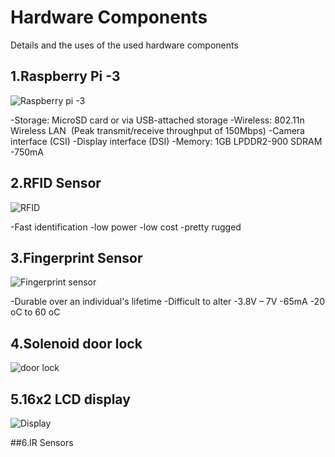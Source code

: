 # Hardware Components
Details and the uses of the used hardware components

## 1.Raspberry Pi -3

![Raspberry pi -3](https://github.com/cepdnaclk/e16-3yp-smart-door-lock/blob/main/Images/Raspberry%20pi.jfif)

-Storage: MicroSD card or via USB-attached storage​
-Wireless: 802.11n Wireless LAN ​
  (Peak transmit/receive throughput of 150Mbps)​
-Camera interface (CSI)​
-Display interface (DSI)​
-Memory: 1GB LPDDR2-900 SDRAM​
-750mA​

## 2.RFID Sensor 

![RFID](https://github.com/cepdnaclk/e16-3yp-smart-door-lock/blob/main/Images/RFID%20sensor.png)

-Fast identification
-low power
-low cost
-pretty rugged

## 3.Fingerprint Sensor

![Fingerprint sensor](https://github.com/cepdnaclk/e16-3yp-smart-door-lock/blob/main/Images/Fingerprint.png)

-Durable over an individual's lifetime 
-Difficult to alter
-3.8V – 7V
-65mA
-20 oC to 60 oC

## 4.Solenoid door lock

![door lock](https://github.com/cepdnaclk/e16-3yp-smart-door-lock/blob/main/Images/lock.png)

## 5.16x2 LCD display

![Display](https://github.com/cepdnaclk/e16-3yp-smart-door-lock/blob/main/Images/display.png)

##6.IR Sensors
